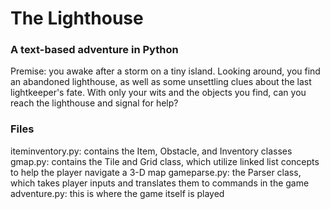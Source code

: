# The Lighthouse
### A text-based adventure in Python

Premise: you awake after a storm on a tiny island. Looking around, you find an abandoned lighthouse, as well as some unsettling clues about the last lightkeeper's fate. With only your wits and the objects you find, can you reach the lighthouse and signal for help?

### Files
iteminventory.py: contains the Item, Obstacle, and Inventory classes
gmap.py: contains the Tile and Grid class, which utilize linked list concepts to help the player navigate a 3-D map
gameparse.py: the Parser class, which takes player inputs and translates them to commands in the game
adventure.py: this is where the game itself is played